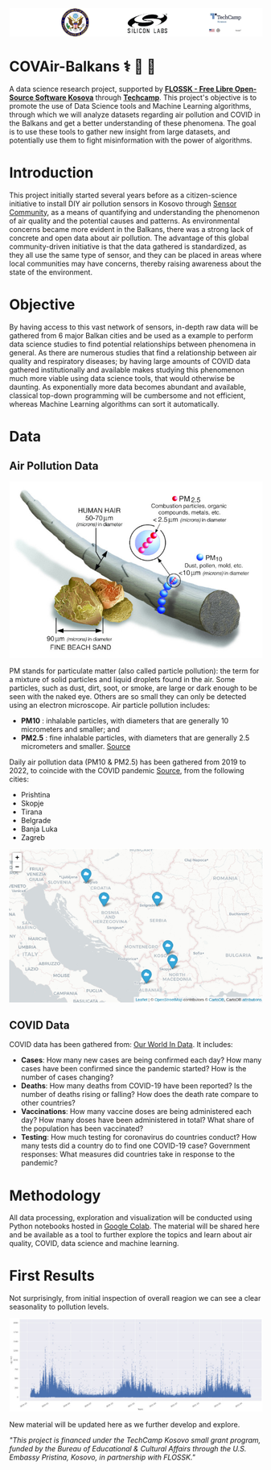 ![airbalkans](https://github.com/sepse/COVAir-Balkans/blob/main/Graphics/banner.jpg)

# COVAir-Balkans :medical_symbol: :mag_right: :closed_book:
A data science research project, supported by [**FLOSSK - Free Libre Open-Source Software Kosova**](https://flossk.org/) through [**Techcamp**](https://techcamp.america.gov/about/). This project's objective is to promote the use of Data Science tools and Machine Learning algorithms, through which we will analyze datasets regarding air pollution and COVID in the Balkans and get a better understanding of these phenomena. The goal is to use these tools to gather new insight from large datasets, and potentially use them to fight misinformation with the power of algorithms.

# Introduction
This project initially started several years before as a citizen-science initiative to install DIY air pollution sensors in Kosovo through [Sensor Community](https://sensor.community), as a means of quantifying and understanding the phenomenon of air quality and the potential causes and patterns. As environmental concerns became more evident in the Balkans, there was a strong lack of concrete and open data about air pollution. The advantage of this global community-driven initiative is that the data gathered is standardized, as they all use the same type of sensor, and they can be placed in areas where local communities may have concerns, thereby raising awareness about the state of the environment.

# Objective
By having access to this vast network of sensors, in-depth raw data will be gathered from 6 major Balkan cities and be used as a example to perform data science studies to find potential relationships between phenomena in general. As there are numerous studies that find a relationship between air quality and respiratory diseases; by having large amounts of COVID data gathered institutionally and available makes studying this phenomenon much more viable using data science tools, that would otherwise be daunting. As exponentially more data becomes abundant and available, classical top-down programming will be cumbersome and not efficient, whereas Machine Learning algorithms can sort it automatically.

# Data
## Air Pollution Data ##
![airbalkans](https://github.com/sepse/COVAir-Balkans/blob/main/Graphics/pmgraphic.jpg)

PM stands for particulate matter (also called particle pollution): the term for a mixture of solid particles and liquid droplets found in the air. Some particles, such as dust, dirt, soot, or smoke, are large or dark enough to be seen with the naked eye. Others are so small they can only be detected using an electron microscope. Air particle pollution includes:

- **PM10** : inhalable particles, with diameters that are generally 10 micrometers and smaller; and
- **PM2.5** : fine inhalable particles, with diameters that are generally 2.5 micrometers and smaller. [Source](https://www.epa.gov/pm-pollution/particulate-matter-pm-basics)

Daily air pollution data (PM10 & PM2.5) has been gathered from 2019 to 2022, to coincide with the COVID pandemic [Source](https://archive.sensor.community/), from the following cities: 

* Prishtina 
* Skopje
* Tirana
* Belgrade
* Banja Luka
* Zagreb 

![airbalkans](https://github.com/sepse/COVAir-Balkans/blob/main/Graphics/airbalkans.jpg)

## COVID Data ##
COVID data has been gathered from: [Our World In Data](https://ourworldindata.org/coronavirus). It includes:

- **Cases**: How many new cases are being confirmed each day? How many cases have been confirmed since the pandemic started? How is the number of cases changing?
- **Deaths**: How many deaths from COVID-19 have been reported? Is the number of deaths rising or falling? How does the death rate compare to other countries?
- **Vaccinations**: How many vaccine doses are being administered each day? How many doses have been administered in total? What share of the population has been vaccinated?
- **Testing**: How much testing for coronavirus do countries conduct? How many tests did a country do to find one COVID-19 case?
Government responses: What measures did countries take in response to the pandemic?

# Methodology
All data processing, exploration and visualization will be conducted using Python notebooks hosted in [Google Colab](https://colab.research.google.com/). The material will be shared here and be available as a tool to further explore the topics and learn about air quality, COVID, data science and machine learning.


# First Results
Not surprisingly, from initial inspection of overall reagion we can see a clear seasonality to pollution levels.

![airbalkans](https://github.com/sepse/COVAir-Balkans/blob/main/Graphics/balkanair.jpg)

New material will be updated here as we further develop and explore.

*"This project is financed under the TechCamp Kosovo small grant program, funded by the Bureau of Educational & Cultural Affairs through the U.S. Embassy Pristina, Kosovo, in partnership with FLOSSK."*
